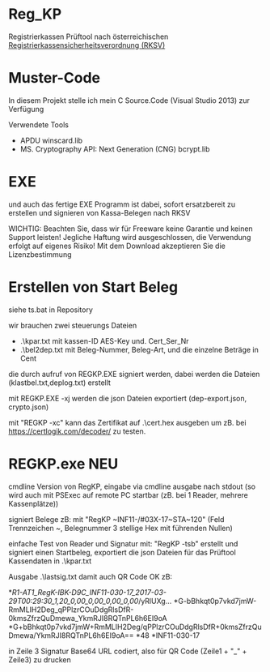 # Reg_KP
Registrierkassen Prüftool
nach österreichischen [Registrierkassensicherheitsverordnung (RKSV)](https://github.com/a-sit-plus/at-registrierkassen-mustercode/releases/download/1.2-DOK/2016-09-05-Detailfragen-RKSV-V1.2.pdf) 


# Muster-Code

In diesem Projekt stelle ich mein C Source.Code (Visual Studio 2013) zur Verfügung 

Verwendete Tools

* APDU winscard.lib
* MS. Cryptography API: Next Generation (CNG) bcrypt.lib

# EXE 
und auch das fertige EXE Programm ist dabei, sofort ersatzbereit zu erstellen und signieren von Kassa-Belegen nach RKSV

WICHTIG: Beachten Sie, dass wir für Freeware keine Garantie und keinen Support leisten! Jegliche Haftung wird ausgeschlossen, die Verwendung erfolgt auf eigenes Risiko! Mit dem Download akzeptieren Sie die Lizenzbestimmung

# Erstellen von Start Beleg

siehe ts.bat in Repository

wir brauchen zwei steuerungs Dateien 
* .\kpar.txt  mit kassen-ID AES-Key und. Cert_Ser_Nr
* .\bel2dep.txt  mit Beleg-Nummer, Beleg-Art, und die einzelne Beträge in Cent

die durch aufruf von REGKP.EXE signiert werden, dabei werden die Dateien (klastbel.txt,deplog.txt) erstellt



mit REGKP.EXE -xj  werden die json Dateien exportiert (dep-export.json, crypto.json) 

mit "REGKP -xc" kann das Zertifikat auf .\cert.hex ausgeben um zB. bei https://certlogik.com/decoder/  zu testen.

#  REGKP.exe NEU
 
cmdline Version von RegKP,  eingabe via cmdline ausgabe nach stdout 
(so wird auch mit PSExec auf remote PC startbar (zB. bei 1 Reader, mehrere Kassenplätze))

signiert Belege zB: mit "RegKP \~INF11-/#03X-17\~STA\~120" 
(Feld Trennzeichen \~, Belegnummer 3 stellige Hex mit führenden Nullen)

einfache Test von Reader und Signatur mit: "RegKP -tsb" 
erstellt und signiert einen Startbeleg, exportiert die json Dateien für das Prüftool
Kassendaten in .\kpar.txt

Ausgabe .\lastsig.txt damit auch QR Code OK zB:

*_R1-AT1_RegK-IBK-D9C_INF11-030-17_2017-03-29T00:29:30_1,20_0,00_0,00_0,00_0,00_/yRlUXg...
*G-bBhkqt0p7vkd7jmW-RmMLIH2Deg_qPPlzrCOuDdgRlsDfR-0kmsZfrzQuDmewa_YkmRJI8RQTnPL6h6EI9oA
*G+bBhkqt0p7vkd7jmW+RmMLIH2Deg/qPPlzrCOuDdgRlsDfR+0kmsZfrzQuDmewa/YkmRJI8RQTnPL6h6EI9oA==
*48
*INF11-030-17

in Zeile 3 Signatur Base64 URL codiert, also für QR Code (Zeile1 + "_" + Zeile3) zu drucken
